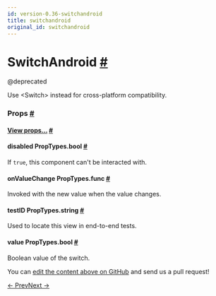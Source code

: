 ```yaml
---
id: version-0.36-switchandroid
title: switchandroid
original_id: switchandroid
---
```

<a id="content"></a><h1><a class="anchor" name="switchandroid"></a>SwitchAndroid <a class="hash-link" href="docs/switchandroid.html#switchandroid">#</a></h1><div><div><p>@deprecated</p><p>Use &lt;Switch&gt; instead for cross-platform compatibility.</p></div><h3><a class="anchor" name="props"></a>Props <a class="hash-link" href="docs/switchandroid.html#props">#</a></h3><div class="props"><div class="prop"><h4 class="propTitle"><a class="anchor" name="view"></a><a href="docs/view.html#props">View props...</a> <a class="hash-link" href="docs/switchandroid.html#view">#</a></h4></div><div class="prop"><h4 class="propTitle"><a class="anchor" name="disabled"></a>disabled <span class="propType">PropTypes.bool</span> <a class="hash-link" href="docs/switchandroid.html#disabled">#</a></h4><div><p>If <code>true</code>, this component can't be interacted with.</p></div></div><div class="prop"><h4 class="propTitle"><a class="anchor" name="onvaluechange"></a>onValueChange <span class="propType">PropTypes.func</span> <a class="hash-link" href="docs/switchandroid.html#onvaluechange">#</a></h4><div><p>Invoked with the new value when the value changes.</p></div></div><div class="prop"><h4 class="propTitle"><a class="anchor" name="testid"></a>testID <span class="propType">PropTypes.string</span> <a class="hash-link" href="docs/switchandroid.html#testid">#</a></h4><div><p>Used to locate this view in end-to-end tests.</p></div></div><div class="prop"><h4 class="propTitle"><a class="anchor" name="value"></a>value <span class="propType">PropTypes.bool</span> <a class="hash-link" href="docs/switchandroid.html#value">#</a></h4><div><p>Boolean value of the switch.</p></div></div></div></div><p class="edit-page-block">You can <a target="_blank" href="https://github.com/facebook/react-native/blob/master/Libraries/Components/SwitchAndroid/SwitchAndroid.android.js">edit the content above on GitHub</a> and send us a pull request!</p><div class="docs-prevnext"><a class="docs-prev" href="docs/switch.html#content">← Prev</a><a class="docs-next" href="docs/switchios.html#content">Next →</a></div>
